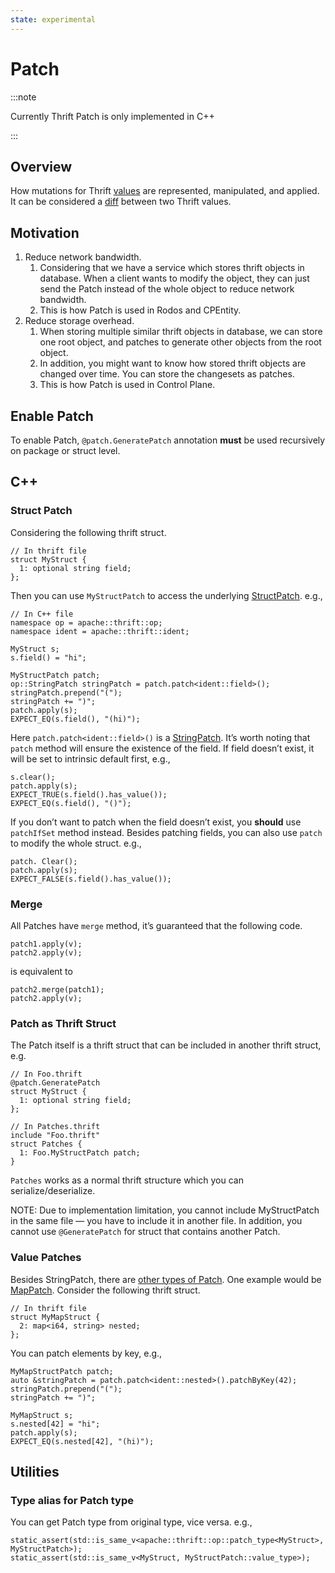```yaml
---
state: experimental
---
```


# Patch

:::note

Currently Thrift Patch is only implemented in C++

:::

## Overview

How mutations for Thrift [values](../spec/definition/data.md) are represented, manipulated, and applied. It can be considered a [diff](https://en.wikipedia.org/wiki/Diff) between two Thrift values.

## Motivation

1. Reduce network bandwidth.
    1. Considering that we have a service which stores thrift objects in database. When a client wants to modify the object, they can just send the Patch instead of the whole object to reduce network bandwidth.
    2. This is how Patch is used in Rodos and CPEntity.
2. Reduce storage overhead.
    1. When storing multiple similar thrift objects in database, we can store one root object, and patches to generate other objects from the root object.
    2. In addition, you might want to know how stored thrift objects are changed over time. You can store the changesets as patches.
    3. This is how Patch is used in Control Plane.

## Enable Patch

To enable Patch, `@patch.GeneratePatch` annotation **must** be used recursively on package or struct level.

## C++

### Struct Patch

Considering the following thrift struct.

```
// In thrift file
struct MyStruct {
  1: optional string field;
};
```

Then you can use `MyStructPatch` to access the underlying [StructPatch](../../ref/cpp/class/apache/thrift/op/detail/StructPatch). e.g.,

```
// In C++ file
namespace op = apache::thrift::op;
namespace ident = apache::thrift::ident;

MyStruct s;
s.field() = "hi";

MyStructPatch patch;
op::StringPatch stringPatch = patch.patch<ident::field>();
stringPatch.prepend("(");
stringPatch += ")";
patch.apply(s);
EXPECT_EQ(s.field(), "(hi)");
```

Here `patch.patch<ident::field>()` is a [StringPatch](../../ref/cpp/class/apache/thrift/op/detail/StringPatch). It’s worth noting that `patch` method will ensure the existence of the field. If field doesn’t exist, it will be set to intrinsic default first, e.g.,

```
s.clear();
patch.apply(s);
EXPECT_TRUE(s.field().has_value());
EXPECT_EQ(s.field(), "()");
```

If you don’t want to patch when the field doesn’t exist, you **should** use `patchIfSet` method instead.
Besides patching fields, you can also use `patch` to modify the whole struct. e.g.,

```
patch. Clear();
patch.apply(s);
EXPECT_FALSE(s.field().has_value());
```

### Merge

All Patches have `merge` method, it’s guaranteed that the following code.

```
patch1.apply(v);
patch2.apply(v);
```

is equivalent to

```
patch2.merge(patch1);
patch2.apply(v);
```

### Patch as Thrift Struct

The Patch itself is a thrift struct that can be included in another thrift struct, e.g.

```
// In Foo.thrift
@patch.GeneratePatch
struct MyStruct {
  1: optional string field;
};

// In Patches.thrift
include "Foo.thrift"
struct Patches {
  1: Foo.MyStructPatch patch;
}
```

`Patches` works as a normal thrift structure which you can serialize/deserialize.

NOTE: Due to implementation limitation, you cannot include MyStructPatch in the same file — you have to include it in another file. In addition, you cannot use `@GeneratePatch` for struct that contains another Patch.

### Value Patches

Besides StringPatch, there are [other types of Patch](../../cpp_api_toc). One example would be [MapPatch](../../ref/cpp/class/apache/thrift/op/detail/MapPatch). Consider the following thrift struct.


```
// In thrift file
struct MyMapStruct {
  2: map<i64, string> nested;
};
```

You can patch elements by key, e.g.,

```
MyMapStructPatch patch;
auto &stringPatch = patch.patch<ident::nested>().patchByKey(42);
stringPatch.prepend("(");
stringPatch += ")";

MyMapStruct s;
s.nested[42] = "hi";
patch.apply(s);
EXPECT_EQ(s.nested[42], "(hi)");
```

## Utilities

### Type alias for Patch type

You can get Patch type from original type, vice versa. e.g.,

```
static_assert(std::is_same_v<apache::thrift::op::patch_type<MyStruct>, MyStructPatch>);
static_assert(std::is_same_v<MyStruct, MyStructPatch::value_type>);
```
